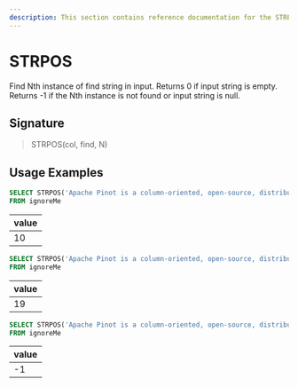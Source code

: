 ```yaml
---
description: This section contains reference documentation for the STRPOS function.
---
```


# STRPOS

Find Nth instance of find string in input.
Returns 0 if input string is empty. Returns -1 if the Nth instance is not found or input string is null.

## Signature

> STRPOS(col, find, N)

## Usage Examples

```sql
SELECT STRPOS('Apache Pinot is a column-oriented, open-source, distributed data store written in Java', 'o', 1) AS value
FROM ignoreMe
```

| value   | 
| ------------- |
| 10 |


```sql
SELECT STRPOS('Apache Pinot is a column-oriented, open-source, distributed data store written in Java', 'o', 2) AS value
FROM ignoreMe
```

| value   | 
| ------------- |
| 19 |

```sql
SELECT STRPOS('Apache Pinot is a column-oriented, open-source, distributed data store written in Java', 'z', 1) AS value
FROM ignoreMe
```

| value   | 
| ------------- |
| -1 |